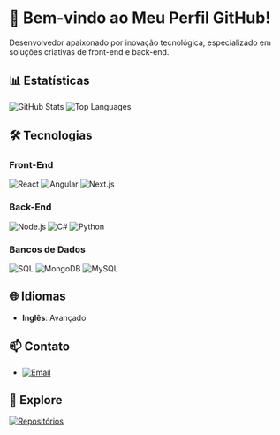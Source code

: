 # 👋 Bem-vindo ao Meu Perfil GitHub!

Desenvolvedor apaixonado por inovação tecnológica, especializado em soluções criativas de front-end e back-end.

## 📊 Estatísticas

<p>
  <img src="https://github-readme-stats.vercel.app/api?username=skuzu7&show_icons=true&theme=github_dark" alt="GitHub Stats" />
  <img src="https://github-readme-stats.vercel.app/api/top-langs/?username=skuzu7&layout=compact&theme=github_dark" alt="Top Languages" />
</p>

## 🛠️ Tecnologias

### Front-End
![React](https://img.shields.io/badge/-React-61DAFB?logo=react&logoColor=white&style=flat-square&logoWidth=20)
![Angular](https://img.shields.io/badge/-Angular-DD0031?logo=angular&logoColor=white&style=flat-square&logoWidth=20)
![Next.js](https://img.shields.io/badge/-Next.js-000000?logo=next.js&logoColor=white&style=flat-square&logoWidth=20)

### Back-End
![Node.js](https://img.shields.io/badge/-Node.js-339933?logo=node.js&logoColor=white&style=flat-square&logoWidth=20)
![C#](https://img.shields.io/badge/-C%23-239120?logo=c-sharp&logoColor=white&style=flat-square&logoWidth=20)
![Python](https://img.shields.io/badge/-Python-3776AB?logo=python&logoColor=white&style=flat-square&logoWidth=20)

### Bancos de Dados
![SQL](https://img.shields.io/badge/-SQL-4479A1?logo=mysql&logoColor=white&style=flat-square&logoWidth=20)
![MongoDB](https://img.shields.io/badge/-MongoDB-47A248?logo=mongodb&logoColor=white&style=flat-square&logoWidth=20)
![MySQL](https://img.shields.io/badge/-MySQL-4479A1?logo=mysql&logoColor=white&style=flat-square&logoWidth=20)

## 🌐 Idiomas

- **Inglês**: Avançado

## 📫 Contato

- [![Email](https://img.shields.io/badge/Email-D14836?style=flat-square&logo=gmail&logoColor=white)](mailto:caetanoproducoes@gmail.com)

## 🔗 Explore

[![Repositórios](https://img.shields.io/badge/-Repositórios-100000?style=flat-square&logo=github&logoColor=white)](https://github.com/skuzu7?tab=repositories)


